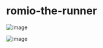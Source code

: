 # romio-the-runner
![image](https://github.com/user-attachments/assets/e3e373ab-aaff-48c6-ba0c-96172b7cdf92)

![image](https://github.com/user-attachments/assets/528c5af3-25c2-41c8-a8e4-068fe64c7656)
